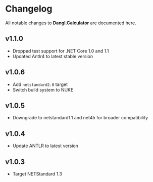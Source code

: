 # Changelog

All notable changes to **Dangl.Calculator** are documented here.

## v1.1.0
- Dropped test support for .NET Core 1.0 and 1.1
- Updated Antlr4 to latest stable version

## v1.0.6
- Add `netstandard2.0` target
- Switch build system to NUKE

## v1.0.5
- Downgrade to netstandard1.1 and net45 for broader compatibility
    
## v1.0.4
- Update ANTLR to latest version
      
## v1.0.3
- Target NETStandard 1.3

